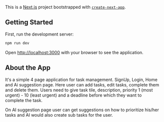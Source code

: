 This is a [Next.js](https://nextjs.org) project bootstrapped with [`create-next-app`](https://nextjs.org/docs/app/api-reference/cli/create-next-app).

## Getting Started

First, run the development server:

```bash
npm run dev
```

Open [http://localhost:3000](http://localhost:3000) with your browser to see the application.

## About the App

It's a simple 4 page application for task management. SignUp, Login, Home and Ai suggestion page. Here user can add tasks, edit tasks, complete them and delete them. Users need to give task tile, description, priority 1 (most urgent) - 10 (least urgent) and a deadline before which they want to complete the task.

On AI suggestion page user can get suggestions on how to prioritize his/her tasks and AI would also create sub tasks for the user.  
